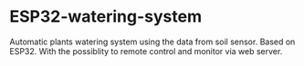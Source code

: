 # ESP32-watering-system
Automatic plants watering system using the data from soil sensor. Based on ESP32. With the possiblity to remote control and monitor via web server.
